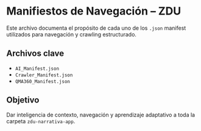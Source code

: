 # Manifiestos de Navegación – ZDU

Este archivo documenta el propósito de cada uno de los `.json` manifest utilizados para navegación y crawling estructurado.

## Archivos clave

- `AI_Manifest.json`
- `Crawler_Manifest.json`
- `QMA360_Manifest.json`

## Objetivo

Dar inteligencia de contexto, navegación y aprendizaje adaptativo a toda la carpeta `zdu-narrativa-app`.
